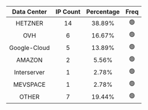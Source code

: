 | Data Center | IP Count | Percentage | Freq |
|:------------:|:--------:|:-----------:|:-----:|
| HETZNER | 14 | 38.89% | 🟢 |
| OVH | 6 | 16.67% | 🟢 |
| Google-Cloud | 5 | 13.89% | 🟢 |
| AMAZON | 2 | 5.56% | 🟢 |
| Interserver | 1 | 2.78% | 🟢 |
| MEVSPACE | 1 | 2.78% | 🟢 |
| OTHER | 7 | 19.44% | 🟢 |